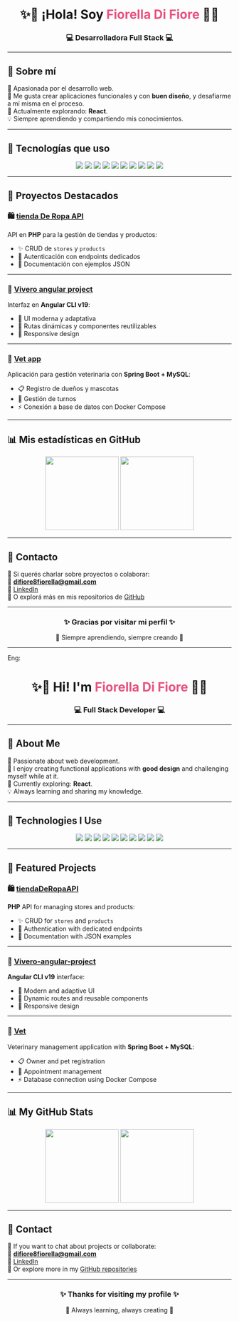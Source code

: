
<h1 align="center">✨🌸 ¡Hola! Soy <span style="color:#e75480;">Fiorella Di Fiore</span> 🌸✨</h1> 
<h3 align="center">💻 Desarrolladora Full Stack 💻</h3>

---

## 🌷 Sobre mí
💖 Apasionada por el desarrollo web.  
🚀 Me gusta crear aplicaciones funcionales y con **buen diseño**, y desafiarme a mí misma en el proceso.  
🎯 Actualmente explorando: **React**.  
💡 Siempre aprendiendo y compartiendo mis conocimientos.

---

## 🌸 Tecnologías que uso

<p align="center">
  <img src="https://img.shields.io/badge/Angular-E75480?style=for-the-badge&logo=angular&logoColor=white" />
  <img src="https://img.shields.io/badge/PHP-FF69B4?style=for-the-badge&logo=php&logoColor=white" />
  <img src="https://img.shields.io/badge/Spring Boot-FF6F91?style=for-the-badge&logo=springboot&logoColor=white" />
  <img src="https://img.shields.io/badge/MySQL-FF4C8B?style=for-the-badge&logo=mysql&logoColor=white" />
  <img src="https://img.shields.io/badge/PostgreSQL-FF4C8B?style=for-the-badge&logo=postgresql&logoColor=white" />
  <img src="https://img.shields.io/badge/Java-FF4C8B?style=for-the-badge&logo=java&logoColor=white" />
  <img src="https://img.shields.io/badge/JavaScript-FF69B4?style=for-the-badge&logo=javascript&logoColor=white" />
  <img src="https://img.shields.io/badge/Postman-FF6F91?style=for-the-badge&logo=postman&logoColor=white" />
  <img src="https://img.shields.io/badge/Docker-E75480?style=for-the-badge&logo=docker&logoColor=white" />
  <img src="https://img.shields.io/badge/Git-FF4C8B?style=for-the-badge&logo=git&logoColor=white" />
</p>

---

## 🌺 Proyectos Destacados

### 🛍️ [tienda De Ropa API](https://github.com/fiorelladifiore/tiendaDeRopaAPI)
API en **PHP** para la gestión de tiendas y productos:
- ✨ CRUD de `stores` y `products`
- 🔑 Autenticación con endpoints dedicados
- 📜 Documentación con ejemplos JSON

---

### 🌱 [Vivero angular project](https://github.com/fiorelladifiore/Vivero-angular-project)
Interfaz en **Angular CLI v19**:
- 🎨 UI moderna y adaptativa
- 🔄 Rutas dinámicas y componentes reutilizables
- 📲 Responsive design

---

### 🐾 [Vet app](https://github.com/fiorelladifiore/vet_app)
Aplicación para gestión veterinaria con **Spring Boot + MySQL**:
- 📋 Registro de dueños y mascotas
- 🐶 Gestión de turnos
- ⚡ Conexión a base de datos con Docker Compose

---

## 📊 Mis estadísticas en GitHub

<p align="center">
  <img src="https://github-readme-stats.vercel.app/api?username=fiorelladifiore&show_icons=true&theme=rose_pine&title_color=ff4c8b&icon_color=e75480&text_color=f6c1d1&bg_color=1a1a1a" height="165"/>
  <img src="https://github-readme-stats.vercel.app/api/top-langs/?username=fiorelladifiore&layout=compact&theme=rose_pine&title_color=ff4c8b&text_color=f6c1d1&bg_color=1a1a1a" height="165"/>
</p>

---

## 💌 Contacto
🌸 Si querés charlar sobre proyectos o colaborar:  
📧 **difiore8fiorella@gmail.com**  
🔗 [LinkedIn](https://www.linkedin.com/in/fiorella-di-fiore-59b345331/)  
🐙 O explorá más en mis repositorios de [GitHub](https://github.com/fiorelladifiore)

---

<h3 align="center">✨ Gracias por visitar mi perfil ✨</h3>
<p align="center">🌷 Siempre aprendiendo, siempre creando 🌷</p>

---
Eng:

<h1 align="center">✨🌸 Hi! I'm <span style="color:#e75480;">Fiorella Di Fiore</span> 🌸✨</h1> 
<h3 align="center">💻 Full Stack Developer 💻</h3>

---

## 🌷 About Me
💖 Passionate about web development.  
🚀 I enjoy creating functional applications with **good design** and challenging myself while at it.  
🎯 Currently exploring: **React**.  
💡 Always learning and sharing my knowledge.

---

## 🌸 Technologies I Use

<p align="center">
  <img src="https://img.shields.io/badge/Angular-E75480?style=for-the-badge&logo=angular&logoColor=white" />
  <img src="https://img.shields.io/badge/PHP-FF69B4?style=for-the-badge&logo=php&logoColor=white" />
  <img src="https://img.shields.io/badge/Spring Boot-FF6F91?style=for-the-badge&logo=springboot&logoColor=white" />
  <img src="https://img.shields.io/badge/MySQL-FF4C8B?style=for-the-badge&logo=mysql&logoColor=white" />
  <img src="https://img.shields.io/badge/PostgreSQL-FF4C8B?style=for-the-badge&logo=postgresql&logoColor=white" />
  <img src="https://img.shields.io/badge/Java-FF4C8B?style=for-the-badge&logo=java&logoColor=white" />
  <img src="https://img.shields.io/badge/JavaScript-FF69B4?style=for-the-badge&logo=javascript&logoColor=white" />
  <img src="https://img.shields.io/badge/Postman-FF6F91?style=for-the-badge&logo=postman&logoColor=white" />
  <img src="https://img.shields.io/badge/Docker-E75480?style=for-the-badge&logo=docker&logoColor=white" />
  <img src="https://img.shields.io/badge/Git-FF4C8B?style=for-the-badge&logo=git&logoColor=white" />
</p>

---

## 🌺 Featured Projects

### 🛍️ [tiendaDeRopaAPI](https://github.com/fiorelladifiore/tiendaDeRopaAPI)
**PHP** API for managing stores and products:  
- ✨ CRUD for `stores` and `products`  
- 🔑 Authentication with dedicated endpoints  
- 📜 Documentation with JSON examples  

---

### 🌱 [Vivero-angular-project](https://github.com/fiorelladifiore/Vivero-angular-project)
**Angular CLI v19** interface:  
- 🎨 Modern and adaptive UI  
- 🔄 Dynamic routes and reusable components  
- 📲 Responsive design  

---

### 🐾 [Vet](https://github.com/fiorelladifiore/Vet)
Veterinary management application with **Spring Boot + MySQL**:  
- 📋 Owner and pet registration  
- 🐶 Appointment management  
- ⚡ Database connection using Docker Compose  

---

## 📊 My GitHub Stats

<p align="center">
  <img src="https://github-readme-stats.vercel.app/api?username=fiorelladifiore&show_icons=true&theme=rose_pine&title_color=ff4c8b&icon_color=e75480&text_color=f6c1d1&bg_color=1a1a1a" height="165"/>
  <img src="https://github-readme-stats.vercel.app/api/top-langs/?username=fiorelladifiore&layout=compact&theme=rose_pine&title_color=ff4c8b&text_color=f6c1d1&bg_color=1a1a1a" height="165"/>
</p>

---

## 💌 Contact
🌸 If you want to chat about projects or collaborate:  
📧 **difiore8fiorella@gmail.com**  
🔗 [LinkedIn](https://www.linkedin.com/in/fiorella-di-fiore-59b345331/)  
🐙 Or explore more in my [GitHub repositories](https://github.com/fiorelladifiore)

---

<h3 align="center">✨ Thanks for visiting my profile ✨</h3>
<p align="center">🌷 Always learning, always creating 🌷</p>
